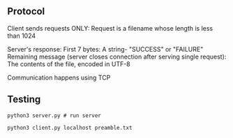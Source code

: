 ## Protocol 

Client sends requests ONLY: Request is a filename whose length is less than 1024 

Server's response:
First 7 bytes: A string- "SUCCESS" or "FAILURE"
Remaining message (server closes connection after serving single request): The
contents of the file, encoded in UTF-8

Communication happens using TCP

## Testing

	python3 server.py # run server

	python3 client.py localhost preamble.txt
